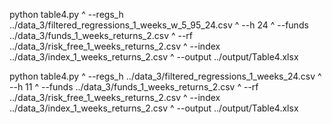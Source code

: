 python table4.py ^
    --regs_h    ../data_3/filtered_regressions_1_weeks_w_5_95_24.csv ^
    --h         24 ^
    --funds     ../data_3/funds_1_weeks_returns_2.csv ^
    --rf        ../data_3/risk_free_1_weeks_returns_2.csv ^
    --index     ../data_3/index_1_weeks_returns_2.csv ^
    --output    ../output/Table4.xlsx


python table4.py ^
    --regs_h    ../data_3/filtered_regressions_1_weeks_24.csv ^
    --h         11 ^
    --funds     ../data_3/funds_1_weeks_returns_2.csv ^
    --rf        ../data_3/risk_free_1_weeks_returns_2.csv ^
    --index     ../data_3/index_1_weeks_returns_2.csv ^
    --output    ../output/Table4.xlsx